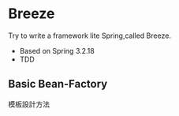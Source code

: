 # Breeze

Try to write a framework lite Spring,called Breeze.

- Based on Spring 3.2.18
- TDD

## Basic Bean-Factory


模板設計方法